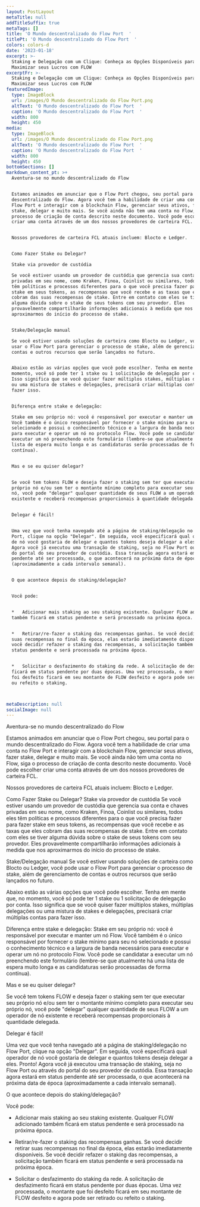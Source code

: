 ```yaml
---
layout: PostLayout
metaTitle: null
addTitleSuffix: true
metaTags: []
title: 'O Mundo descentralizado do Flow Port  '
titlePt: 'O Mundo descentralizado do Flow Port  '
colors: colors-d
date: '2023-01-18'
excerpt: >-
  Staking e Delegação com um Clique: Conheça as Opções Disponíveis para
  Maximizar seus Lucros com FLOW
excerptFr: >-
  Staking e Delegação com um Clique: Conheça as Opções Disponíveis para
  Maximizar seus Lucros com FLOW
featuredImage:
  type: ImageBlock
  url: /images/O Mundo descentralizado do Flow Port.png
  altText: 'O Mundo descentralizado do Flow Port  '
  caption: 'O Mundo descentralizado do Flow Port  '
  width: 800
  height: 450
media:
  type: ImageBlock
  url: /images/O Mundo descentralizado do Flow Port.png
  altText: 'O Mundo descentralizado do Flow Port  '
  caption: 'O Mundo descentralizado do Flow Port  '
  width: 800
  height: 450
bottomSections: []
markdown_content_pt: >+
  Aventura-se no mundo descentralizado do Flow


  Estamos animados em anunciar que o Flow Port chegou, seu portal para o mundo
  descentralizado do Flow. Agora você tem a habilidade de criar uma conta no
  Flow Port e interagir com a blockchain Flow, gerenciar seus ativos, fazer
  stake, delegar e muito mais. Se você ainda não tem uma conta no Flow, siga o
  processo de criação de conta descrito neste documento. Você pode escolher
  criar uma conta através de um dos nossos provedores de carteira FCL.


  Nossos provedores de carteira FCL atuais incluem: Blocto e Ledger.


  Como Fazer Stake ou Delegar?

  Stake via provedor de custódia

  Se você estiver usando um provedor de custódia que gerencia sua conta e chaves
  privadas em seu nome, como Kraken, Finoa, Coinlist ou similares, todos eles
  têm políticas e processos diferentes para o que você precisa fazer para fazer
  stake em seus tokens, as recompensas que você recebe e as taxas que eles
  cobram das suas recompensas de stake. Entre em contato com eles se tiver
  alguma dúvida sobre o stake de seus tokens com seu provedor. Eles
  provavelmente compartilharão informações adicionais à medida que nos
  aproximarmos do início do processo de stake.


  Stake/Delegação manual

  Se você estiver usando soluções de carteira como Blocto ou Ledger, você pode
  usar o Flow Port para gerenciar o processo de stake, além de gerenciamento de
  contas e outros recursos que serão lançados no futuro.


  Abaixo estão as várias opções que você pode escolher. Tenha em mente que, no
  momento, você só pode ter 1 stake ou 1 solicitação de delegação por conta.
  Isso significa que se você quiser fazer múltiplos stakes, múltiplas delegações
  ou uma mistura de stakes e delegações, precisará criar múltiplas contas para
  fazer isso.


  Diferença entre stake e delegação:

  Stake em seu próprio nó: você é responsável por executar e manter um nó Flow.
  Você também é o único responsável por fornecer o stake mínimo para seu nó
  selecionado e possui o conhecimento técnico e a largura de banda necessários
  para executar e operar um nó no protocolo Flow. Você pode se candidatar a
  executar um nó preenchendo este formulário (lembre-se que atualmente há uma
  lista de espera muito longa e as candidaturas serão processadas de forma
  contínua).


  Mas e se eu quiser delegar?


  Se você tem tokens FLOW e deseja fazer o staking sem ter que executar seu
  próprio nó e/ou sem ter o montante mínimo completo para executar seu próprio
  nó, você pode "delegar" qualquer quantidade de seus FLOW a um operador de nó
  existente e receberá recompensas proporcionais à quantidade delegada.


  Delegar é fácil!


  Uma vez que você tenha navegado até a página de staking/delegação no Flow
  Port, clique na opção "Delegar". Em seguida, você especificará qual operador
  de nó você gostaria de delegar e quantos tokens deseja delegar a eles. Pronto!
  Agora você já executou uma transação de staking, seja no Flow Port ou através
  do portal do seu provedor de custódia. Essa transação agora estará em status
  pendente até ser processada, o que acontecerá na próxima data de época
  (aproximadamente a cada intervalo semanal).


  O que acontece depois do staking/delegação?


  Você pode:


  *   Adicionar mais staking ao seu staking existente. Qualquer FLOW adicionado
  também ficará em status pendente e será processado na próxima época.


  *   Retirar/re-fazer o staking das recompensas ganhas. Se você decidir retirar
  suas recompensas no final da época, elas estarão imediatamente disponíveis. Se
  você decidir refazer o staking das recompensas, a solicitação também ficará em
  status pendente e será processada na próxima época.


  *   Solicitar o desfazimento do staking da rede. A solicitação de desfazimento
  ficará em status pendente por duas épocas. Uma vez processada, o montante que
  foi desfeito ficará em seu montante de FLOW desfeito e agora pode ser retirado
  ou refeito o staking.



metaDescription: null
socialImage: null
---
```

Aventura-se no mundo descentralizado do Flow

Estamos animados em anunciar que o Flow Port chegou, seu portal para o mundo descentralizado do Flow. Agora você tem a habilidade de criar uma conta no Flow Port e interagir com a blockchain Flow, gerenciar seus ativos, fazer stake, delegar e muito mais. Se você ainda não tem uma conta no Flow, siga o processo de criação de conta descrito neste documento. Você pode escolher criar uma conta através de um dos nossos provedores de carteira FCL.

Nossos provedores de carteira FCL atuais incluem: Blocto e Ledger.

Como Fazer Stake ou Delegar?
Stake via provedor de custódia
Se você estiver usando um provedor de custódia que gerencia sua conta e chaves privadas em seu nome, como Kraken, Finoa, Coinlist ou similares, todos eles têm políticas e processos diferentes para o que você precisa fazer para fazer stake em seus tokens, as recompensas que você recebe e as taxas que eles cobram das suas recompensas de stake. Entre em contato com eles se tiver alguma dúvida sobre o stake de seus tokens com seu provedor. Eles provavelmente compartilharão informações adicionais à medida que nos aproximarmos do início do processo de stake.

Stake/Delegação manual
Se você estiver usando soluções de carteira como Blocto ou Ledger, você pode usar o Flow Port para gerenciar o processo de stake, além de gerenciamento de contas e outros recursos que serão lançados no futuro.

Abaixo estão as várias opções que você pode escolher. Tenha em mente que, no momento, você só pode ter 1 stake ou 1 solicitação de delegação por conta. Isso significa que se você quiser fazer múltiplos stakes, múltiplas delegações ou uma mistura de stakes e delegações, precisará criar múltiplas contas para fazer isso.

Diferença entre stake e delegação:
Stake em seu próprio nó: você é responsável por executar e manter um nó Flow. Você também é o único responsável por fornecer o stake mínimo para seu nó selecionado e possui o conhecimento técnico e a largura de banda necessários para executar e operar um nó no protocolo Flow. Você pode se candidatar a executar um nó preenchendo este formulário (lembre-se que atualmente há uma lista de espera muito longa e as candidaturas serão processadas de forma contínua).

Mas e se eu quiser delegar?

Se você tem tokens FLOW e deseja fazer o staking sem ter que executar seu próprio nó e/ou sem ter o montante mínimo completo para executar seu próprio nó, você pode "delegar" qualquer quantidade de seus FLOW a um operador de nó existente e receberá recompensas proporcionais à quantidade delegada.

Delegar é fácil!

Uma vez que você tenha navegado até a página de staking/delegação no Flow Port, clique na opção "Delegar". Em seguida, você especificará qual operador de nó você gostaria de delegar e quantos tokens deseja delegar a eles. Pronto! Agora você já executou uma transação de staking, seja no Flow Port ou através do portal do seu provedor de custódia. Essa transação agora estará em status pendente até ser processada, o que acontecerá na próxima data de época (aproximadamente a cada intervalo semanal).

O que acontece depois do staking/delegação?

Você pode:

*   Adicionar mais staking ao seu staking existente. Qualquer FLOW adicionado também ficará em status pendente e será processado na próxima época.

*   Retirar/re-fazer o staking das recompensas ganhas. Se você decidir retirar suas recompensas no final da época, elas estarão imediatamente disponíveis. Se você decidir refazer o staking das recompensas, a solicitação também ficará em status pendente e será processada na próxima época.

*   Solicitar o desfazimento do staking da rede. A solicitação de desfazimento ficará em status pendente por duas épocas. Uma vez processada, o montante que foi desfeito ficará em seu montante de FLOW desfeito e agora pode ser retirado ou refeito o staking.


